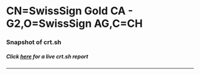 # CN=SwissSign Gold CA - G2,O=SwissSign AG,C=CH
### Snapshot of crt.sh
##### Click [here](https://crt.sh/?q=Serial_00867A5AAFF875E150CF00BA36716950) for a live crt.sh report

---

